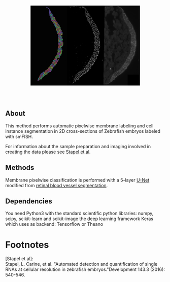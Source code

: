 <p align="center">
<img align="center" 
     width="50%"
     style="transform:rotate(90deg);"
     src="resources/readme_img_02.png" 
     alt="Example membrane classification and cell segmentation.">
</p>

## About

This method performs automatic pixelwise membrane labeling and cell instance segmentation in 2D cross-sections of Zebrafish embryos labeled with smFISH.

For information about the sample preparation and imaging involved in
creating the data please see [Stapel et al](#f1).

## Methods

Membrane pixelwise classification is performed with a 5-layer
[U-Net](https://arxiv.org/pdf/1505.04597.pdf) modified from
[retinal blood vessel segmentation](https://github.com/orobix/retina-unet).

## Dependencies

You need Python3 with the standard scientific python libraries:
numpy, scipy, scikit-learn and scikit-image the deep learning framework
Keras which uses as backend: Tensorflow or Theano

# Footnotes

<a name="f1">[Stapel et al]:</a>  
Stapel, L. Carine, et al. "Automated detection and quantification of single RNAs at cellular resolution in zebrafish embryos."Development 143.3 (2016): 540-546.
